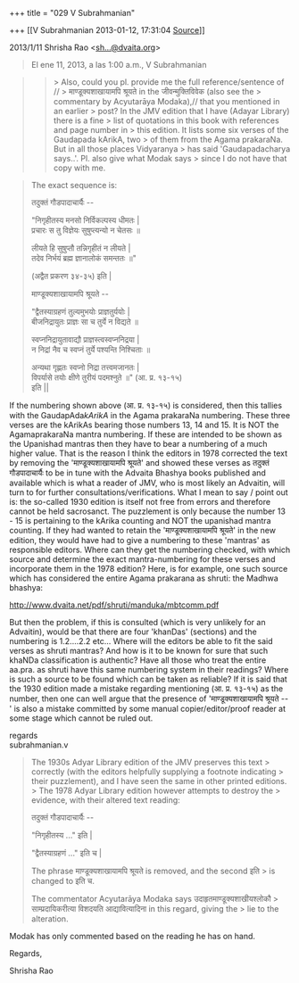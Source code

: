 +++
title = "029 V Subrahmanian"

+++
[[V Subrahmanian	2013-01-12, 17:31:04 [Source](https://groups.google.com/g/bvparishat/c/XtmLLB7L_tA)]]



  
  

2013/1/11 Shrisha Rao \<[sh...@dvaita.org]()\>  

> El ene 11, 2013, a las 1:00 a.m., V Subrahmanian  

> 
> > \> Also, could you pl. provide me the full reference/sentence of // > माण्डूक्यशाखायामपि श्रूयते in the जीवन्मुक्तिविवेक (also see the > commentary by Acyutarāya Modaka),// that you mentioned in an earlier > post? In the JMV edition that I have (Adayar Library) there is a fine > list of quotations in this book with references and page number in > this edition. It lists some six verses of the Gaudapada kArikA, two > of them from the Agama prakaraNa. But in all those places Vidyaranya > has said 'Gaudapadacharya says..'. Pl. also give what Modak says > since I do not have that copy with me.  
>   
> > 

> The exact sequence is:  
>   
> तदुक्तं गौडपादाचार्यैः --  
>   
> "निगृहीतस्य मनसो निर्विकल्पस्य धीमतः \|  
> प्रचारः स तु विज्ञेयः सुषुप्त्यन्यो न चेतसः ॥  
>   
> लीयते हि सुषुप्तौ तन्निगृहीतं न लीयते \|  
> तदेव निर्भयं ब्रह्म ज्ञानालोकं समन्ततः ॥"  
>   
> (अद्वैत प्रकरण ३४-३५) इति \|  
>   
> माण्डूक्यशाखायामपि श्रूयते --  
>   
> "द्वैतस्याग्रहणं तुल्यमुभयोः प्राज्ञतुर्ययोः \|  
> बीजनिद्रायुतः प्राज्ञः सा च तुर्ये न विद्यते ॥  
>   
> स्वप्ननिद्रायुतावाद्यौ प्राज्ञस्त्वस्वप्ननिद्रया \|  
> न निद्रां नैव च स्वप्नं तुर्ये पश्यन्ति निश्चिताः ॥  
>   
> अन्यथा गृह्णतः स्वप्नो निद्रा तत्त्वमजानतः \|  
> विपर्यासे तयोः क्षीणे तुरीयं पदमश्नुते ॥" (आ. प्र. १३-१५)  
> इति \|\|  

  
If the numbering shown above (आ. प्र. १३-१५) is considered, then this tallies with the GaudapAda*kArikA* in the Agama prakaraNa numbering.
These three verses are the kArikAs bearing those numbers 13, 14 and 15.
It is NOT the AgamaprakaraNa mantra numbering. If these are intended to be shown as the Upanishad mantras then they have to bear a numbering of a much higher value. That is the reason I think the editors in 1978 corrected the text by removing the 'माण्डूक्यशाखायामपि श्रूयते' and showed these verses as तदुक्तं गौडपादाचार्यैः to be in tune with the Advaita Bhashya books published and available which is what a reader of JMV, who is most likely an Advaitin, will turn to for further consultations/verifications. What I mean to say / point out is: the so-called 1930 edition is itself not free from errors and therefore cannot be held sacrosanct. The puzzlement is only because the number 13 - 15 is pertaining to the kArika counting and NOT the upanishad mantra counting. If they had wanted to retain the 'माण्डूक्यशाखायामपि श्रूयते' in the new edition, they would have had to give a numbering to these 'mantras' as responsible editors. Where can they get the numbering checked, with which source and determine the exact mantra-numbering for these verses and incorporate them in the 1978 edition? Here, is for example, one such source which has considered the entire Agama prakarana as shruti: the Madhwa bhashya:  
  
<http://www.dvaita.net/pdf/shruti/manduka/mbtcomm.pdf>  
  
But then the problem, if this is consulted (which is very unlikely for an Advaitin), would be that there are four 'khanDas' (sections) and the numbering is 1.2....2.2 etc... Where will the editors be able to fit the said verses as shruti mantras? And how is it to be known for sure that such khaNDa classification is authentic? Have all those who treat the entire aa.pra. as shruti have this same numbering system in their readings? Where is such a source to be found which can be taken as reliable? If it is said that the 1930 edition made a mistake regarding mentioning (आ. प्र. १३-१५) as the number, then one can well argue that the presence of 'माण्डूक्यशाखायामपि श्रूयते --' is also a mistake committed by some manual copier/editor/proof reader at some stage which cannot be ruled out.  
  
regards  
subrahmanian.v  
  
   

> The 1930s Adyar Library edition of the JMV preserves this text > correctly (with the editors helpfully supplying a footnote indicating > their puzzlement), and I have seen the same in other printed editions. > The 1978 Adyar Library edition however attempts to destroy the > evidence, with their altered text reading:  
>   
> तदुक्तं गौडपादाचार्यैः --  
>   
> "निगृहीतस्य ..." इति \|  
>   
> "द्वैतस्याग्रहणं ..." इति च \|  
>   
> The phrase माण्डूक्यशाखायामपि श्रूयते is removed, and the second इति > is changed to इति च.  
>   
> The commentator Acyutarāya Modaka says उदाहृतमाण्डूक्यशाखीयश्लोकौ > साम्प्रदायिकरीत्या विशदयति आद्यावित्यादिना in this regard, giving the > lie to the alteration.  

  
Modak has only commented based on the reading he has on hand.  
  
Regards,  
  
Shrisha Rao  
  

  

